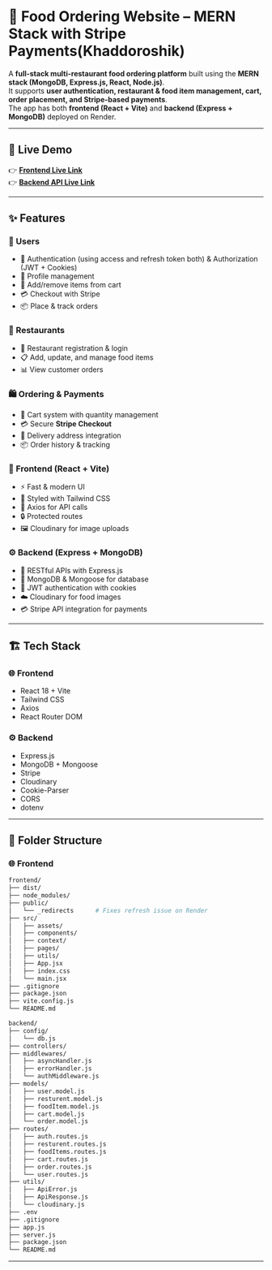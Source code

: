 # 🍔 Food Ordering Website – MERN Stack with Stripe Payments(Khaddoroshik)

A **full-stack multi-restaurant food ordering platform** built using the **MERN stack (MongoDB, Express.js, React, Node.js)**.  
It supports **user authentication, restaurant & food item management, cart, order placement, and Stripe-based payments**.  
The app has both **frontend (React + Vite)** and **backend (Express + MongoDB)** deployed on Render.

---

## 🚀 Live Demo

👉 **[Frontend Live Link](https://food-ordering-website-frontend-ru03.onrender.com/)**  
👉 **[Backend API Live Link](https://food-ordering-website-backend.onrender.com/)**  

---

## ✨ Features

### 👥 Users
- 🔑 Authentication (using access and refresh token both) & Authorization (JWT + Cookies)
- 👤 Profile management
- 🛒 Add/remove items from cart
- 💳 Checkout with Stripe
- 📦 Place & track orders

### 🍴 Restaurants
- 🏪 Restaurant registration & login
- 📋 Add, update, and manage food items
- 📊 View customer orders

### 🛍️ Ordering & Payments
- 🛒 Cart system with quantity management
- 💳 Secure **Stripe Checkout**
- 📍 Delivery address integration
- 📦 Order history & tracking

### 🎨 Frontend (React + Vite)
- ⚡ Fast & modern UI
- 🎨 Styled with Tailwind CSS
- 🔗 Axios for API calls
- 🔒 Protected routes
- 🖼️ Cloudinary for image uploads

### ⚙️ Backend (Express + MongoDB)
- 🚀 RESTful APIs with Express.js
- 💾 MongoDB & Mongoose for database
- 🔐 JWT authentication with cookies
- ☁️ Cloudinary for food images
- 💳 Stripe API integration for payments

---

## 🏗️ Tech Stack

### 🌐 Frontend
- React 18 + Vite
- Tailwind CSS
- Axios
- React Router DOM

### ⚙️ Backend
- Express.js
- MongoDB + Mongoose
- Stripe
- Cloudinary
- Cookie-Parser
- CORS
- dotenv

---

## 📂 Folder Structure

### 🌐 Frontend
```bash
frontend/
├── dist/
├── node_modules/
├── public/
│   └── _redirects      # Fixes refresh issue on Render
├── src/
│   ├── assets/
│   ├── components/
│   ├── context/
│   ├── pages/
│   ├── utils/
│   ├── App.jsx
│   ├── index.css
│   └── main.jsx
├── .gitignore
├── package.json
├── vite.config.js
└── README.md

```
```bash
backend/
├── config/
│   └── db.js
├── controllers/
├── middlewares/
│   ├── asyncHandler.js
│   ├── errorHandler.js
│   └── authMiddleware.js
├── models/
│   ├── user.model.js
│   ├── resturent.model.js
│   ├── foodItem.model.js
│   ├── cart.model.js
│   └── order.model.js
├── routes/
│   ├── auth.routes.js
│   ├── resturent.routes.js
│   ├── foodItems.routes.js
│   ├── cart.routes.js
│   ├── order.routes.js
│   └── user.routes.js
├── utils/
│   ├── ApiError.js
│   ├── ApiResponse.js
│   └── cloudinary.js
├── .env
├── .gitignore
├── app.js
├── server.js
├── package.json
└── README.md
```


---


